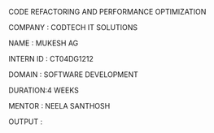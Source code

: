 CODE REFACTORING AND PERFORMANCE OPTIMIZATION

COMPANY : CODTECH IT SOLUTIONS

NAME : MUKESH AG

INTERN ID : CT04DG1212

DOMAIN : SOFTWARE DEVELOPMENT

DURATION:4 WEEKS

MENTOR : NEELA SANTHOSH

OUTPUT :
